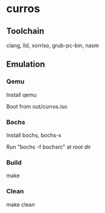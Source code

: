 # curros

## Toolchain

clang, lld, xorriso, grub-pc-bin, nasm

## Emulation

### Qemu
Install qemu

Boot from out/curros.iso

### Bochs
Install bochs, bochs-x

Run "bochs -f bochsrc" at root dir

### Build
make

### Clean
make clean
